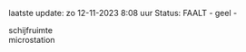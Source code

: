 laatste update: 
zo 12-11-2023  8:08   uur 
Status: FAALT - geel - 
<div class="service Y">schijfruimte</div><div class="service Y">microstation</div>